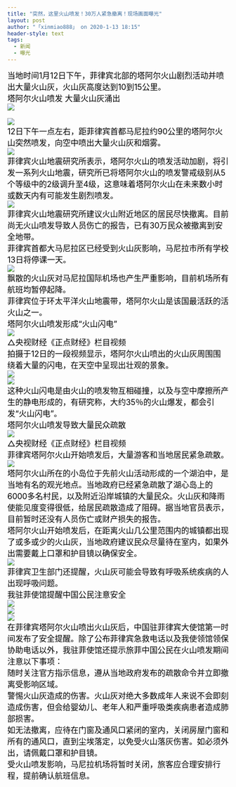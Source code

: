 ```yaml
---
title: "突然，这里火山喷发！30万人紧急撤离！现场画面曝光"
layout: post
author: "「xinmiao888」 on 2020-1-13 18:15"
header-style: text
tags:
  - 新闻
  - 曝光
---
```


<head></head>
<body>
 <div align="left"> 
  <font style="color:rgb(0, 0, 0)"><font face="&amp;quot"><font style="font-size:18px">当地时间1月12日下午，菲律宾北部的塔阿尔火山剧烈活动并喷出大量火山灰，火山灰高度达到10到15公里。</font></font></font> 
 </div> 
 <div align="left"> 
  <font style="color:rgb(0, 0, 0)"><font face="&amp;quot"><font style="font-size:18px">塔阿尔火山喷发 大量火山灰涌出</font></font></font> 
 </div> 
 <div align="left"> 
  <font style="color:rgb(0, 0, 0)"><font face="&amp;quot"><font style="font-size:18px"><img src="https://inews.gtimg.com/newsapp_match/0/10940665102/0" onload="thumbImg(this)"></font></font></font> 
 </div>
 <br> 
 <div align="left"> 
  <font style="color:rgb(0, 0, 0)"><font face="&amp;quot"><font style="font-size:18px"><img src="https://inews.gtimg.com/newsapp_match/0/11192185964/0" onload="thumbImg(this)"></font></font></font> 
 </div> 
 <div align="left"> 
  <font style="color:rgb(0, 0, 0)"><font face="&amp;quot"><font style="font-size:18px">12日下午一点左右，距菲律宾首都马尼拉约90公里的塔阿尔火山突然喷发，向空中喷出大量火山灰和烟雾。</font></font></font> 
 </div> 
 <div align="left"> 
  <font style="color:rgb(0, 0, 0)"><font face="&amp;quot"><font style="font-size:18px"><img src="https://inews.gtimg.com/newsapp_match/0/11192185965/0" onload="thumbImg(this)"></font></font></font> 
 </div> 
 <div align="left"> 
  <font style="color:rgb(0, 0, 0)"><font face="&amp;quot"><font style="font-size:18px">菲律宾火山地震研究所表示，塔阿尔火山的喷发活动加剧，将引发一系列火山地震，研究所已将塔阿尔火山的喷发警戒级别从5个等级中的2级调升至4级，这意味着塔阿尔火山在未来数小时或数天内有可能发生剧烈喷发。</font></font></font> 
 </div> 
 <div align="left"> 
  <font style="color:rgb(0, 0, 0)"><font face="&amp;quot"><font style="font-size:18px"><img src="https://inews.gtimg.com/newsapp_match/0/11192185966/0" onload="thumbImg(this)"></font></font></font> 
 </div> 
 <div align="left"> 
  <font style="color:rgb(0, 0, 0)"><font face="&amp;quot"><font style="font-size:18px">菲律宾火山地震研究所建议火山附近地区的居民尽快撤离。目前尚无火山喷发导致人员伤亡的报告，已有30万民众被撤离到安全地带。</font></font></font> 
 </div> 
 <div align="left"> 
  <font style="color:rgb(0, 0, 0)"><font face="&amp;quot"><font style="font-size:18px">菲律宾首都大马尼拉区已经受到火山灰影响，马尼拉市所有学校13日将停课一天。</font></font></font> 
 </div> 
 <div align="left"> 
  <font style="color:rgb(0, 0, 0)"><font face="&amp;quot"><font style="font-size:18px"><img src="https://inews.gtimg.com/newsapp_bt/0/11192185967/1000" onload="thumbImg(this)"></font></font></font> 
 </div> 
 <div align="left"> 
  <font style="color:rgb(0, 0, 0)"><font face="&amp;quot"><font style="font-size:18px">飘散的火山灰对马尼拉国际机场也产生严重影响，目前机场所有航班均暂停起降。</font></font></font> 
 </div> 
 <div align="left"> 
  <font style="color:rgb(0, 0, 0)"><font face="&amp;quot"><font style="font-size:18px">菲律宾位于环太平洋火山地震带，塔阿尔火山是该国最活跃的活火山之一。</font></font></font> 
 </div> 
 <div align="left"> 
  <font style="color:rgb(0, 0, 0)"><font face="&amp;quot"><font style="font-size:18px">塔阿尔火山喷发形成“火山闪电”</font></font></font> 
 </div> 
 <div align="left"> 
  <font style="color:rgb(0, 0, 0)"><font face="&amp;quot"><font style="font-size:18px"><img src="https://inews.gtimg.com/newsapp_match/0/10940665102/0" onload="thumbImg(this)"></font></font></font> 
 </div> 
 <div align="left"> 
  <font style="color:rgb(0, 0, 0)"><font face="&amp;quot"><font style="font-size:18px">△央视财经《正点财经》栏目视频</font></font></font> 
 </div> 
 <div align="left"> 
  <font style="color:rgb(0, 0, 0)"><font face="&amp;quot"><font style="font-size:18px">拍摄于12日的一段视频显示，塔阿尔火山喷出的火山灰周围围绕着大量的闪电，在天空中呈现出壮观的景象。</font></font></font> 
 </div> 
 <div align="left"> 
  <font style="color:rgb(0, 0, 0)"><font face="&amp;quot"><font style="font-size:18px"><img src="https://inews.gtimg.com/newsapp_match/0/11192185968/0" onload="thumbImg(this)"></font></font></font> 
 </div> 
 <div align="left"> 
  <font style="color:rgb(0, 0, 0)"><font face="&amp;quot"><font style="font-size:18px"><img src="https://inews.gtimg.com/newsapp_match/0/11192185971/0" onload="thumbImg(this)"></font></font></font> 
 </div> 
 <div align="left"> 
  <font style="color:rgb(0, 0, 0)"><font face="&amp;quot"><font style="font-size:18px">这种火山闪电是由火山的喷发物互相碰撞，以及与空中摩擦所产生的静电形成的，有研究称，大约35％的火山爆发，都会引发“火山闪电”。</font></font></font> 
 </div> 
 <div align="left"> 
  <font style="color:rgb(0, 0, 0)"><font face="&amp;quot"><font style="font-size:18px">塔阿尔火山喷发导致大量民众疏散</font></font></font> 
 </div> 
 <div align="left"> 
  <font style="color:rgb(0, 0, 0)"><font face="&amp;quot"><font style="font-size:18px"><img src="https://inews.gtimg.com/newsapp_match/0/10940665102/0" onload="thumbImg(this)"></font></font></font> 
 </div> 
 <div align="left"> 
  <font style="color:rgb(0, 0, 0)"><font face="&amp;quot"><font style="font-size:18px">△央视财经《正点财经》栏目视频</font></font></font> 
 </div> 
 <div align="left"> 
  <font style="color:rgb(0, 0, 0)"><font face="&amp;quot"><font style="font-size:18px">菲律宾塔阿尔火山开始喷发后，大量游客和当地居民紧急疏散。</font></font></font> 
 </div> 
 <div align="left"> 
  <font style="color:rgb(0, 0, 0)"><font face="&amp;quot"><font style="font-size:18px"><img src="https://inews.gtimg.com/newsapp_match/0/11192185972/0" onload="thumbImg(this)"></font></font></font> 
 </div> 
 <div align="left"> 
  <font style="color:rgb(0, 0, 0)"><font face="&amp;quot"><font style="font-size:18px">塔阿尔火山所在的小岛位于先前火山活动形成的一个湖泊中，是当地有名的观光地点。当地政府已经紧急疏散了湖心岛上的6000多名村民，以及附近沿岸城镇的大量民众。火山灰和降雨使能见度变得很低，给居民疏散造成了阻碍。据当地官员表示，目前暂时还没有人员伤亡或财产损失的报告。</font></font></font> 
 </div> 
 <div align="left"> 
  <font style="color:rgb(0, 0, 0)"><font face="&amp;quot"><font style="font-size:18px">塔阿尔火山开始喷发后，在距离火山几公里范围内的城镇都出现了或多或少的火山灰，当地政府建议民众尽量待在室内，如果外出需要戴上口罩和护目镜以确保安全。</font></font></font> 
 </div> 
 <div align="left"> 
  <font style="color:rgb(0, 0, 0)"><font face="&amp;quot"><font style="font-size:18px"><img src="https://inews.gtimg.com/newsapp_bt/0/11192185973/1000" onload="thumbImg(this)"></font></font></font> 
 </div> 
 <div align="left"> 
  <font style="color:rgb(0, 0, 0)"><font face="&amp;quot"><font style="font-size:18px">菲律宾卫生部门还提醒，火山灰可能会导致有呼吸系统疾病的人出现呼吸问题。</font></font></font> 
 </div> 
 <div align="left"> 
  <font style="color:rgb(0, 0, 0)"><font face="&amp;quot"><font style="font-size:18px">我驻菲使馆提醒中国公民注意安全</font></font></font> 
 </div> 
 <div align="left"> 
  <font style="color:rgb(0, 0, 0)"><font face="&amp;quot"><font style="font-size:18px"><img src="https://inews.gtimg.com/newsapp_match/0/10940665102/0" onload="thumbImg(this)"></font></font></font> 
 </div> 
 <div align="left"> 
  <font style="color:rgb(0, 0, 0)"><font face="&amp;quot"><font style="font-size:18px"><img src="https://inews.gtimg.com/newsapp_bt/0/11192185974/1000" onload="thumbImg(this)"></font></font></font> 
 </div> 
 <div align="left"> 
  <font style="color:rgb(0, 0, 0)"><font face="&amp;quot"><font style="font-size:18px"><img src="https://inews.gtimg.com/newsapp_bt/0/11192185975/1000" onload="thumbImg(this)"></font></font></font> 
 </div> 
 <div align="left"> 
  <font style="color:rgb(0, 0, 0)"><font face="&amp;quot"><font style="font-size:18px">在菲律宾塔阿尔火山喷出火山灰后，中国驻菲律宾大使馆第一时间发布了安全提醒。除了公布菲律宾急救电话以及我使领馆领保协助电话以外，我驻菲使馆还提示旅菲中国公民在火山喷发期间注意以下事项：</font></font></font> 
 </div> 
 <div align="left"> 
  <font style="color:rgb(0, 0, 0)"><font face="&amp;quot"><font style="font-size:18px">随时关注官方指示信息，遵从当地政府发布的疏散命令并立即撤离受影响区域。</font></font></font> 
 </div> 
 <div align="left"> 
  <font style="color:rgb(0, 0, 0)"><font face="&amp;quot"><font style="font-size:18px">警惕火山灰造成的伤害。火山灰对绝大多数成年人来说不会即刻造成伤害，但会给婴幼儿、老年人和严重呼吸类疾病患者造成肺部损害。</font></font></font> 
 </div> 
 <div align="left"> 
  <font style="color:rgb(0, 0, 0)"><font face="&amp;quot"><font style="font-size:18px">如无法撤离，应待在门窗及通风口紧闭的室内，关闭房屋门窗和所有的通风口，直到尘埃落定，以免受火山落灰伤害。如必须外出，请佩戴口罩和护目镜。</font></font></font> 
 </div> 
 <div align="left"> 
  <font style="color:rgb(0, 0, 0)"><font face="&amp;quot"><font style="font-size:18px">受火山喷发影响，马尼拉机场将暂时关闭，旅客应合理安排行程，提前确认航班信息。</font></font></font> 
 </div>
 <br>
</body>


